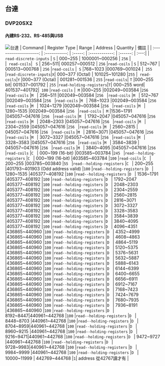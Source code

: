 ## 台達
### DVP20SX2
#### 內建RS-232、RS-485與USB
![台達](./台達.png)
|        Command         | Register Type |  Range  |    Address     | Quantity | 備註  |
| :--------------------: | :-----------: | :-----: | :------------: | :------: | :---:|
| `read-discrete-inputs` |      `S`      | 000~255 | 1000001~000256 | `256`  |     
|` read-coils`| 	` S` | 	256~511| 	000257~000512 | 	`256`
|`read-coils`	 | `S` |	512~767 |	000513~000768  |	`256`
|`read-coils`	 |` S` |768~1023	 |000769~001024  |`	255`
|`read-discrete-inputs`|`X`|	000~377 (Octal) |	101025~101280 |`255`
|` read-coils`|`Y`	|000~377 (Octal) |	001281~001536 |	`255`
|`read-coils`|	`T`	|000~255 bit|	001537~001792 |	`255`
|`read-holding-registers`|`T`|	000~255 word|	401537~401792|`	100`
|`read-coils`	|`	M ` |000~255 |002049~003584 |`256 `
|`read-coils`	|`M ` | 256~511 |002049~003584 |`256 `
|`read-coils`	|`M ` | 512~767 |002049~003584 |`256 `
|`read-coils`	|`M `  |  768~1023  |002049~003584 |`256 `
|`read-coils`	|`M `   | 1024~1279  |002049~003584 |`256 `
|`read-coils`	|`M `   |  1280~1535  |002049~003584 |`256 `
|`read-coils`	|`	M ` |1536~1791 |045057~047616  |`256 `
|`read-coils`	|`M ` | 1792~2047 |045057~047616  |`256 `
|`read-coils`	|`M ` |  2048~2303 |045057~047616  |`256 `
|`read-coils`	|`M `  |  2304~2559 |045057~047616  |`256 `
|`read-coils`	|`M `   | 2560~2815  | 045057~047616 |`256 `
|`read-coils`	|`M `   |  2816~3071  |045057~047616  |`256 `
|`read-coils`	|`M ` |  3072~3327 |045057~047616  |`256 `
|`read-coils`	|`M `  |  3328~3583  |045057~047616  |`256 `
|`read-coils`	|`M `   | 3584~3839 | 045057~047616 |`256 `
|`read-coils`	|`M `   |  3840~4095  |045057~047616  |`256 `
|`read-coils`	|`C `   |  000~199 (16-bit)  |003585~003784  |`245 `
|`read--holding-registers`	|`C `   | 000~199 (16-bit) |403585~403784 |`100`
|`read-coils`	|`C `   | 200~255   |003785~003840  |`55 `
|`read--holding-registers`	|`C `   | 200~255  |401793~401903 (Odd address valid) |`100`
|`read--holding-registers`	|`D `   | 1280~1535  |405377~408192  |`100`
|`read--holding-registers`	|`D `   | 1536~1791  |405377~408192  |`100`
|`read--holding-registers`	|`D `   | 1792~2047  |405377~408192  |`100`
|`read--holding-registers`	|`D `   | 2048~2303  |405377~408192  |`100`
|`read--holding-registers`	|`D `   | 2304~2559   |405377~408192  |`100`
|`read--holding-registers`	|`D `   | 2560~2815 |405377~408192  |`100`
|`read--holding-registers`	|`D `   | 2816~3071   |405377~408192  |`100`
|`read--holding-registers`	|`D `   | 3072~3327   |405377~408192  |`100`
|`read--holding-registers`	|`D `   | 3328~3583   |405377~408192  |`100`
|`read--holding-registers`	|`D `   | 3584~3839   |405377~408192  |`100`
|`read--holding-registers`	|`D `   | 3840~4095   |405377~408192  |`100`
|`read--holding-registers`	|`D `   | 4096~4351   |436865~440960  |`100`
|`read--holding-registers`	|`D `   | 4352~4999   |436865~440960  |`100`
|`read--holding-registers`	|`D `   | 4608~4863   |436865~440960  |`100`
|`read--holding-registers`	|`D `   | 4864~5119  |436865~440960  |`100`
|`read--holding-registers`	|`D `   | 5120~5375  |436865~440960  |`100`
|`read--holding-registers`	|`D `   | 5376~5631   |436865~440960  |`100`
|`read--holding-registers`	|`D `   | 5632~5887 |436865~440960  |`100`
|`read--holding-registers`	|`D `   | 5888~6143  |436865~440960  |`100`
|`read--holding-registers`	|`D `   | 6144~6399   |436865~440960  |`100`
|`read--holding-registers`	|`D `   | 6400~6655   |436865~440960  |`100`
|`read--holding-registers`	|`D `   | 6656~6911  |436865~440960  |`100`
|`read--holding-registers`	|`D `   | 6912~7167  |436865~440960  |`100`
|`read--holding-registers`	|`D `   | 7168~7423   |436865~440960  |`100`
|`read--holding-registers`	|`D `   | 7424~7679   |436865~440960  |`100`
|`read--holding-registers`	|`D `   | 7680~7935   |436865~440960  |`100`
|`read--holding-registers`	|`D `   | 7936~8191 |436865~440960  |`100`
|`read--holding-registers`	|`D `   | 8192~8447|440961~442768  |`100`
|`read--holding-registers`	|`D `   | 8448~8703 |440961~442768  |`100`
|`read--holding-registers`	|`D `   | 8704~8959|440961~442768  |`100`
|`read--holding-registers`	|`D `   | 8960~9215 |440961~442768  |`100`
|`read--holding-registers`	|`D `   | 9216~9471|440961~442768  |`100`
|`read--holding-registers`	|`D `   | 9472~9727 |440961~442768  |`100`
|`read--holding-registers`	|`D `   | 9728~9983|440961~442768  |`100`
|`read--holding-registers`	|`D `   | 9984~9999 |440961~442768  |`100`
|`read--holding-registers`	|`D `   | 10000~11999  | 442769~444768  |`1`| address 從42767讀才有 |